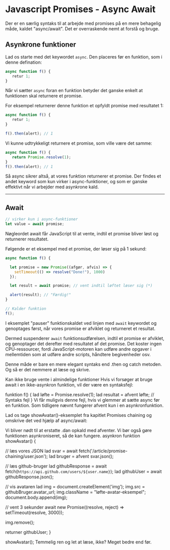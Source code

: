 # Javascript Promises - Async Await

Der er en særlig syntaks til at arbejde med promises på en mere behagelig måde, kaldet "async/await". Det er overraskende nemt at forstå og bruge.

## Asynkrone funktioner
Lad os starte med det keywordet `async`. Den placeres før en funktion, som i denne defination:
```js
async function f() {
   retur 1;
}
```
Når vi sætter `async` foran en funktion betyder det ganske enkelt at funktionen skal returnere et promise.

For eksempel returnerer denne funktion et opfyldt promise med resultatet 1:
```js
async function f() {
   retur 1;
}

f().then(alert); // 1
```
Vi kunne udtrykkeligt returnere et promise, som ville være det samme:
```js
async function f() {
   return Promise.resolve(1);
}
f().then(alert); // 1
```
Så async sikrer altså, at vores funktion returnerer et promise. Der findes et andet keyword som kun virker i async-funktioner, og som er ganske effektivt når vi arbejder med asynkrone kald.
___
## Await
```js
// virker kun i async-funktioner
let value = await promise;
```
Nøgleordet await får JavaScript til at vente, indtil et promise bliver løst og returnerer resultatet.

Følgende er et eksempel med et promise, der løser sig på 1 sekund:
```js
async function f() {

  let promise = new Promise((afgør, afvis) => {
    setTimeout(() => resolve("Done!"), 1000)
  });

  let result = await promise; // vent indtil løftet løser sig (*)

  alert(result); // "Færdig!"
}

// Kalder funktion
f();

```
I eksemplet "pauser" funktionskaldet ved linjen med `await` keywordet og genoptages først, når vores promise er afviklet og returneret et resultat. 

Dermed suspenderer `await` funktionsudførelsen, indtil et promise er afviklet, og genoptager det derefter med resultatet af det promise. Det koster ingen CPU-ressourcer, fordi JavaScript-motoren kan udføre andre opgaver i mellemtiden som at udføre andre scripts, håndtere begivenheder osv.

Denne måde er bare en mere elegant syntaks end .then og catch metoden. Og så er det nemmere at læse og skrive.

Kan ikke bruge vente i almindelige funktioner
Hvis vi forsøger at bruge await i en ikke-asynkron funktion, vil der være en syntaksfejl:

funktion f() {
  lad løfte = Promise.resolve(1);
  lad resultat = afvent løfte; // Syntaks fejl
}
Vi får muligvis denne fejl, hvis vi glemmer at sætte async før en funktion. Som tidligere nævnt fungerer afvent kun i en asynkronfunktion.

Lad os tage showAvatar()-eksemplet fra kapitlet Promises chaining og omskrive det ved hjælp af async/await:

Vi bliver nødt til at erstatte .dan opkald med afventer.
Vi bør også gøre funktionen asynkroniseret, så de kan fungere.
asynkron funktion showAvatar() {

  // læs vores JSON
  lad svar = await fetch('/article/promise-chaining/user.json');
  lad bruger = afvent svar.json();

  // læs github-bruger
  lad githubResponse = await fetch(`https://api.github.com/users/${user.name}`);
  lad githubUser = await githubResponse.json();

  // vis avataren
  lad img = document.createElement('img');
  img.src = githubBruger.avatar_url;
  img.className = "løfte-avatar-eksempel";
  document.body.append(img);

  // vent 3 sekunder
  await new Promise((resolve, reject) => setTimeout(resolve, 3000));

  img.remove();

  returner githubUser;
}

showAvatar();
Temmelig ren og let at læse, ikke? Meget bedre end før.